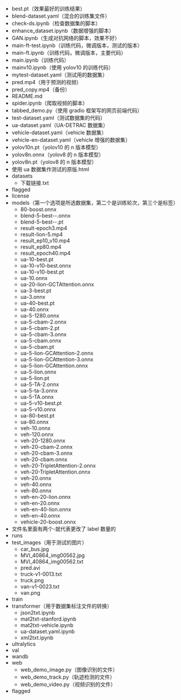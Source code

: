 * best.pt（效果最好的训练结果）
* blend-dataset.yaml（混合的训练集文件）
* check-ds.ipynb（检查数据集的脚本）
* enhance_dataset.ipynb（数据增强的脚本）
* GAN.ipynb（生成对抗网络的脚本，效果不好）
* main-ft-test.ipynb（训练代码，微调版本，测试的版本）
* main-ft.ipynb（训练代码，微调版本，主要代码）
* main.ipynb（训练代码）
* mainv10.ipynb（使用 yolov10 的训练代码）
* mytest-dataset.yaml（测试用的数据集）
* pred.mp4（用于预测的视频）
* pred_copy.mp4（备份）
* README.md
* spider.ipynb（爬取视频的脚本）
* tabbed_demo.py（使用 gradio 框架写的网页前端代码）
* test-dataset.yaml（测试数据集的代码）
* ua-dataset.yaml（UA-DETRAC 数据集）
* vehicle-dataset.yaml（vehicle 数据集）
* vehicle-en-dataset.yaml（vehicle 增强的数据集）
* yolov10n.pt（yolov10 的 n 版本模型）
* yolov8n.onnx（yolov8 的 n 版本模型）
* yolov8n.pt（yolov8 的 n 版本模型）
* 使用 ua 数据集作测试的原版.html
* datasets
    * 下载链接.txt
* flagged
* license
* models（第一个选项是所选数据集，第二个是训练轮次，第三个是标签）
    * 80-boost.onnx
    * blend-5-best--.onnx
    * blend-5-best--.pt
    * result-epoch3.mp4
    * result-lion-5.mp4
    * result_ep10_v10.mp4
    * result_ep80.mp4
    * result_epoch40.mp4
    * ua-10-best.pt
    * ua-10-v10-best.onnx
    * ua-10-v10-best.pt
    * ua-10.onnx
    * ua-20-lion-GCTAttention.onnx
    * ua-3-best.pt
    * ua-3.onnx
    * ua-40-best.pt
    * ua-40.onnx
    * ua-5-1280.onnx
    * ua-5-cbam-2.onnx
    * ua-5-cbam-2.pt
    * ua-5-cbam-3.onnx
    * ua-5-cbam.onnx
    * ua-5-cbam.pt
    * ua-5-lion-GCAttention-2.onnx
    * ua-5-lion-GCAttention-3.onnx
    * ua-5-lion-GCAttention.onnx
    * ua-5-lion.onnx
    * ua-5-lion.pt
    * ua-5-TA-2.onnx
    * ua-5-ta-3.onnx
    * ua-5-TA.onnx
    * ua-5-v10-best.pt
    * ua-5-v10.onnx
    * ua-80-best.pt
    * ua-80.onnx
    * veh-10.onnx
    * veh-120.onnx
    * veh-20-1280.onnx
    * veh-20-cbam-2.onnx
    * veh-20-cbam-3.onnx
    * veh-20-cbam.onnx
    * veh-20-TripletAttention-2.onnx
    * veh-20-TripletAttention.onnx
    * veh-20.onnx
    * veh-40.onnx
    * veh-80.onnx
    * veh-en-20-lion.onnx
    * veh-en-20.onnx
    * veh-en-40-lion.onnx
    * veh-en-40.onnx
    * vehicle-20-boost.onnx
* 文件名里面有两个-就代表更改了 label 数量的
* runs
* test_images（用于测试的图片）
    * car_bus.jpg
    * MVI_40864_img00562.jpg
    * MVI_40864_img00562.txt
    * pred.avi
    * truck-v1-0013.txt
    * truck.png
    * van-v1-0023.txt
    * van.png
* train
* transformer（用于数据集标注文件的转换）
    * json2txt.ipynb
    * mat2txt-stanford.ipynb
    * mat2txt-vehicle.ipynb
    * ua-dataset.yaml.ipynb
    * xml2txt.ipynb
* ultralytics
* val
* wandb
* web
    * web_demo_image.py（图像识别的文件）
    * web_demo_track.py（轨迹检测的文件）
    * web_demo_video.py（视频识别的文件）
* flagged